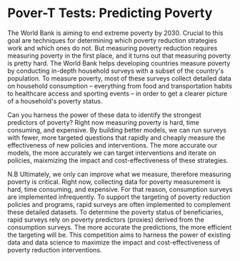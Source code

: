 # Pover-T Tests: Predicting Poverty

The World Bank is aiming to end extreme poverty by 2030. Crucial to this goal are techniques for determining which poverty reduction strategies work and which ones do not. But measuring poverty reduction requires measuring poverty in the first place, and it turns out that measuring poverty is pretty hard. The World Bank helps developing countries measure poverty by conducting in-depth household surveys with a subset of the country's population. To measure poverty, most of these surveys collect detailed data on household consumption – everything from food and transportation habits to healthcare access and sporting events – in order to get a clearer picture of a household's poverty status.

Can you harness the power of these data to identify the strongest predictors of poverty? Right now measuring poverty is hard, time consuming, and expensive. By building better models, we can run surveys with fewer, more targeted questions that rapidly and cheaply measure the effectiveness of new policies and interventions. The more accurate our models, the more accurately we can target interventions and iterate on policies, maixmizing the impact and cost-effectiveness of these strategies.

N.B
Ultimately, we only can improve what we measure, therefore measuring poverty is critical. Right now, collecting data for poverty measurement is hard, time consuming, and expensive. For that reason, consumption surveys are implemented infrequently. To support the targeting of poverty reduction policies and programs, rapid surveys are often implemented to complement these detailed datasets. To determine the poverty status of beneficiaries, rapid surveys rely on poverty predictors (proxies) derived from the consumption surveys. The more accurate the predictions, the more efficient the targeting will be. This competition aims to harness the power of existing data and data science to maximize the impact and cost-effectiveness of poverty reduction interventions.
